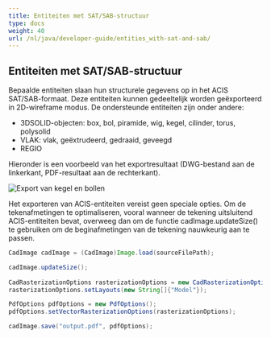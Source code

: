 ```yaml
---
title: Entiteiten met SAT/SAB-structuur
type: docs
weight: 40
url: /nl/java/developer-guide/entities_with-sat-and-sab/
---
```


## **Entiteiten met SAT/SAB-structuur**

Bepaalde entiteiten slaan hun structurele gegevens op in het ACIS SAT/SAB-formaat. Deze entiteiten kunnen gedeeltelijk worden geëxporteerd in 2D-wireframe modus. De ondersteunde entiteiten zijn onder andere:

*	3DSOLID-objecten: box, bol, piramide, wig, kegel, cilinder, torus, polysolid
*	VLAK: vlak, geëxtrudeerd, gedraaid, geveegd
*	REGIO

Hieronder is een voorbeeld van het exportresultaat (DWG-bestand aan de linkerkant, PDF-resultaat aan de rechterkant).

![Export van kegel en bollen](/cad/_assets/guide/coneAndSpheres.png)

Het exporteren van ACIS-entiteiten vereist geen speciale opties. Om de tekenafmetingen te optimaliseren, vooral wanneer de tekening uitsluitend ACIS-entiteiten bevat, overweeg dan om de functie cadImage.updateSize() te gebruiken om de beginafmetingen van de tekening nauwkeurig aan te passen.

```java
CadImage cadImage = (CadImage)Image.load(sourceFilePath);

cadImage.updateSize();
	
CadRasterizationOptions rasterizationOptions = new CadRasterizationOptions();
rasterizationOptions.setLayouts(new String[]{"Model"});

PdfOptions pdfOptions = new PdfOptions();
pdfOptions.setVectorRasterizationOptions(rasterizationOptions);

cadImage.save("output.pdf", pdfOptions);
```
